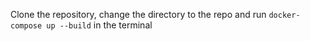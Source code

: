 Clone the repository, change the directory to the repo and run `docker-compose up --build` in the terminal
